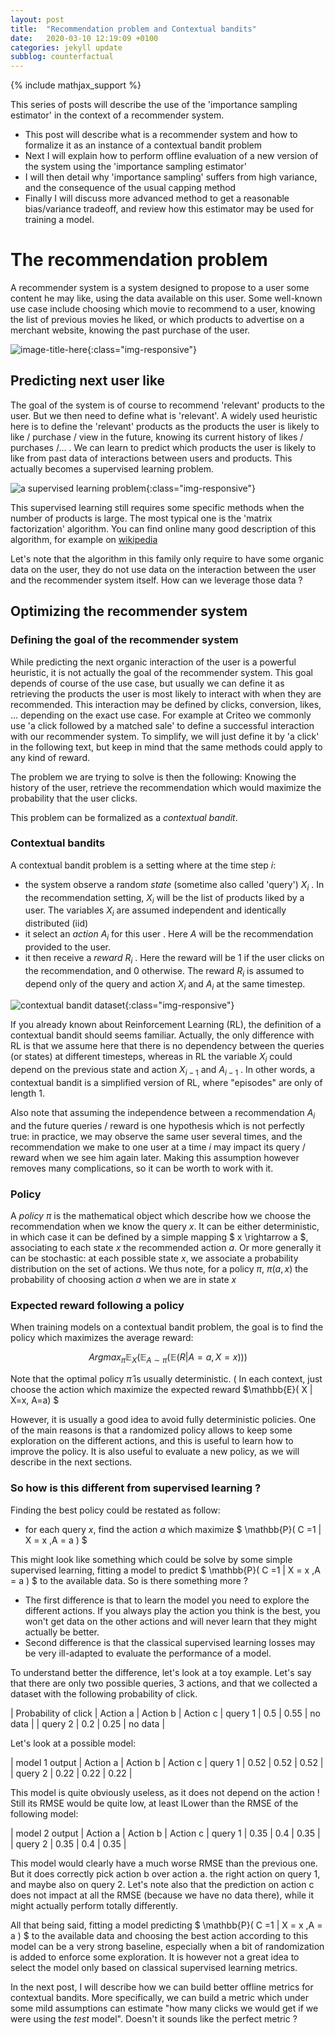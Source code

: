 ```yaml
---
layout: post
title:  "Recommendation problem and Contextual bandits"
date:   2020-03-10 12:19:09 +0100
categories: jekyll update
subblog: counterfactual
---
```

{% include mathjax_support %}

This series of posts will describe the use of the 'importance sampling estimator' in the context of a recommender system.
- This post will describe what is a recommender system and how to formalize it as an instance of a contextual bandit problem
- Next I will explain how to perform offline evaluation of a new version of the system using the 'importance sampling estimator'
- I will then detail why 'importance sampling' suffers from high variance, and the consequence of the usual capping method
- Finally I will discuss more advanced method to get a reasonable bias/variance tradeoff, and review how this estimator may be used for training a model.
 

# The recommendation problem

A recommender system is a system designed to propose to a user some content he may like, using the data available on this user.
Some well-known use case include choosing which movie to recommend to a user, knowing the list of previous movies he liked, or which products to advertise on a merchant website, knowing the past purchase of the user.

![image-title-here]({{site.repo_name}}/assets/images/reco_problem/reco.png){:class="img-responsive"}

## Predicting next user like
 
The goal of the system is of course to recommend 'relevant' products to the user. But we then need to define what is 'relevant'.
A widely used heuristic here is to define the 'relevant' products as the products the user is likely to like / purchase / view in the future, knowing its current history of likes / purchases /... . 
We can learn to predict which products the user is likely to like from past data of interactions between users and products. This actually becomes a supervised learning problem.

![a supervised learning problem]({{site.repo_name}}/assets/images/reco_problem/supervised_reco.jpg){:class="img-responsive"}

This supervised learning still requires some specific methods when the number of products is large. The most typical one is the 'matrix factorization' algorithm. You can find online many good description of this algorithm, for example on [wikipedia](https://en.wikipedia.org/wiki/Matrix_factorization_(recommender_systems))

Let's note that the algorithm in this family only require to have some organic data on the user, they do not use data on the interaction between the user and the recommender system itself.
How can we leverage those data ?

## Optimizing the recommender system

### Defining the goal of the recommender system

While predicting the next organic interaction of the user is a powerful heuristic, it is not actually the goal of the recommender system.
This goal depends of course of the use case, but usually we can define it as retrieving the products the user is most likely to interact with when they are recommended.
This interaction may be defined by clicks, conversion, likes, ... depending on the exact use case. For example at Criteo we commonly use 'a click followed by a matched sale' to define a successful interaction with our recommender system.
To simplify, we will just define it by 'a click' in the following text, but keep in mind that the same methods could apply to any kind of reward.

The problem we are trying to solve is then the following:
Knowing the history of the user, retrieve the recommendation which would maximize the probability that the user clicks.

This problem can be formalized as a _contextual bandit_. 

### Contextual bandits

A contextual bandit problem is a setting where at the time step $i$:
- the system observe a random _state_ (sometime also called 'query') $X_i$ . In the recommendation setting, $X_i$ will be the list of products liked by a user. The variables $X_i$ are assumed independent and identically distributed (iid)
- it select an _action_ $A_i$ for this user . Here $A$ will be the recommendation provided to the user.
- it then receive a _reward_ $R_i$ . Here the reward will be $1$ if the user clicks on the recommendation, and $0$ otherwise. The reward $R_i$ is assumed to depend only of the query and action $X_i$ and $A_i$ at the same timestep.

![contextual bandit dataset]({{site.repo_name}}/assets/images/reco_problem/bandit_dataset.png){:class="img-responsive"}


If you already known about Reinforcement Learning (RL), the definition of a contextual bandit should seems familiar. Actually, the only difference with RL is that we assume here that there is no dependency between the queries (or states) at different timesteps, whereas in RL the variable $X_i$ could depend on the previous state and action $X_{i-1}$ and $A_{i-1}$ . In other words, a contextual bandit is a simplified version of RL, where "episodes" are only of length 1.

Also note that assuming the independence between a recommendation $A_i$ and the future queries / reward is one hypothesis which is not perfectly true: in practice, we may observe the same user several times, and the recommendation we make to one user at a time $i$ may impact its query / reward when we see him again later. Making this assumption however removes many complications, so it can be worth to work with it.

### Policy

A _policy_ $\pi$ is the mathematical object which describe how we choose the recommendation when we know the query $x$.
It can be either deterministic, in which case it can be defined by a simple mapping $ x \rightarrow a $, associating to each state $x$ the recommended action $a$.
Or more generally it can be stochastic: at each possible state $x$, we associate a probability distribution on the set of actions.
We thus note, for a policy $\pi$,  $\pi(a,x)$ the probability of choosing action $a$ when we are in state $x$


### Expected reward following a policy

When training models on a contextual bandit problem, the goal is to find the policy which maximizes the average reward:

$$ Argmax_{ \pi } \mathbb{E}_X ( \mathbb{E}_{ A \sim \pi } ( \mathbb{E}( R | A = a , X = x ))) $$

Note that the optimal policy $\hat{ \pi}$ is usually deterministic. ( In each context, just choose the action which maximize the expected reward $\mathbb{E}( X \| X=x,  A=a) $

However, it is usually a good idea to avoid fully deterministic policies. One of the main reasons is that a randomized policy allows to keep some exploration on the different actions, and this is useful to learn how to improve the policy. It is also useful to evaluate a new policy, as we will describe in the next sections.

### So how is this different from supervised learning ?

Finding the best policy could be restated as follow: 

- for each query $x$, find the action $a$ which maximize $ \mathbb{P}( C =1 \| X = x ,A = a ) $

This might look like something which could be solve by some simple supervised learning, fitting a model to predict $ \mathbb{P}( C =1 \| X = x ,A = a ) $ to the available data. So is there something more ?
- The first difference is that to learn the model you need to explore the different actions. If you always play the action you think is the best, you won't get data on the other actions and will never learn that they might actually be better.
- Second difference is that the classical supervised learning losses may be very ill-adapted to evaluate the performance of a model.

To understand better the difference, let's look at a toy example. 
Let's say that there are only two possible queries, 3 actions, and that we collected a dataset with the following probability of click.

| Probability of click   | Action a | Action b | Action c
| query 1 |   0.5   |    0.55   |    no data   | 
| query 2 |   0.2   |    0.25   |    no data   | 


Let's look at a possible model:

| model 1 output   | Action a | Action b | Action c
| query 1 |   0.52   |    0.52   |    0.52  | 
| query 2 |   0.22   |    0.22   |   0.22   | 

This model is quite obviously useless, as it does not depend on the action ! Still its RMSE would be quite low, at least lLower than the RMSE of the following model:

|	 model 2 output   | Action a | Action b | Action c
| query 1 |   0.35   |    0.4   |    0.35  | 
| query 2 |   0.35   |    0.4   |    0.35  | 

This model would clearly have a much worse RMSE than the previous one. But it does correctly pick action b over action a.
 the right action on query 1, and maybe also on query 2.
Let's note also that the prediction on action c does not impact at all the RMSE (because we have no data there), while it might actually perform totally differently.
  
  
All that being said, fitting a model predicting $ \mathbb{P}( C =1 \| X = x ,A = a ) $ to the available data and choosing the best action according to this model can be a very strong baseline, especially when a bit of randomization is added to enforce some exploration. It is however not a great idea to select the model only based on classical supervised learning metrics.

In the next post, I will describe how we can build better offline metrics for contextual bandits. More specifically, we can build a metric which under some mild assumptions can estimate "how many clicks we would get if we were using the _test_ model". Doesn't it sounds like the perfect metric ? 

